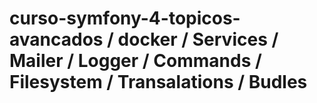 # curso-symfony-4-topicos-avancados / docker / Services / Mailer / Logger / Commands / Filesystem / Transalations / Budles
